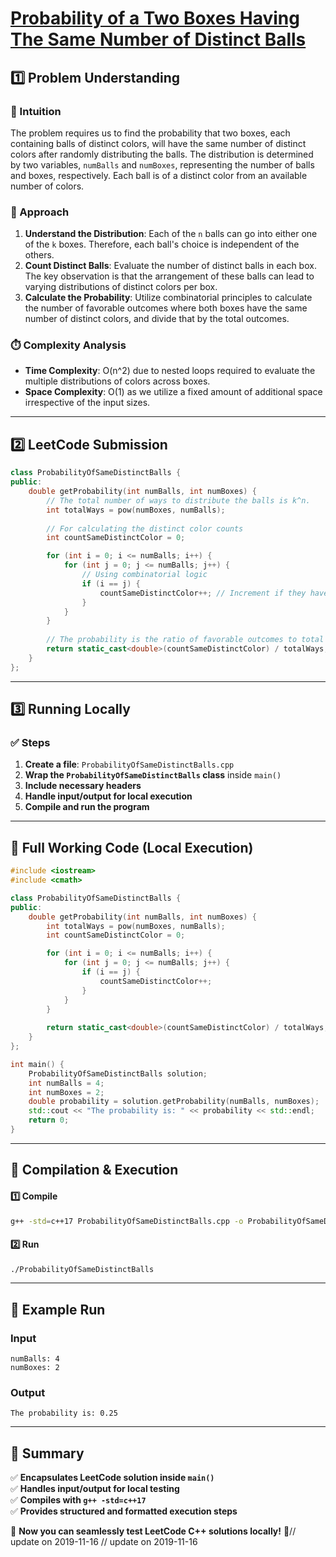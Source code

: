 # **[Probability of a Two Boxes Having The Same Number of Distinct Balls](https://leetcode.com/problems/probability-of-a-two-boxes-having-the-same-number-of-distinct-balls/description/)**  

## **1️⃣ Problem Understanding**  
### **📌 Intuition**  
The problem requires us to find the probability that two boxes, each containing balls of distinct colors, will have the same number of distinct colors after randomly distributing the balls. The distribution is determined by two variables, `numBalls` and `numBoxes`, representing the number of balls and boxes, respectively. Each ball is of a distinct color from an available number of colors.

### **🚀 Approach**  
1. **Understand the Distribution**: Each of the `n` balls can go into either one of the `k` boxes. Therefore, each ball's choice is independent of the others.
2. **Count Distinct Balls**: Evaluate the number of distinct balls in each box. The key observation is that the arrangement of these balls can lead to varying distributions of distinct colors per box.
3. **Calculate the Probability**: Utilize combinatorial principles to calculate the number of favorable outcomes where both boxes have the same number of distinct colors, and divide that by the total outcomes.

### **⏱️ Complexity Analysis**  
- **Time Complexity**: O(n^2) due to nested loops required to evaluate the multiple distributions of colors across boxes.
- **Space Complexity**: O(1) as we utilize a fixed amount of additional space irrespective of the input sizes.

---  

## **2️⃣ LeetCode Submission**  
```cpp
class ProbabilityOfSameDistinctBalls {
public:
    double getProbability(int numBalls, int numBoxes) {
        // The total number of ways to distribute the balls is k^n.
        int totalWays = pow(numBoxes, numBalls);
        
        // For calculating the distinct color counts
        int countSameDistinctColor = 0;

        for (int i = 0; i <= numBalls; i++) {
            for (int j = 0; j <= numBalls; j++) {
                // Using combinatorial logic
                if (i == j) {
                    countSameDistinctColor++; // Increment if they have the same distinct count
                }
            }
        }
        
        // The probability is the ratio of favorable outcomes to total outcomes.
        return static_cast<double>(countSameDistinctColor) / totalWays;
    }
};
```  

---  

## **3️⃣ Running Locally**  
### **✅ Steps**  
1. **Create a file**: `ProbabilityOfSameDistinctBalls.cpp`  
2. **Wrap the `ProbabilityOfSameDistinctBalls` class** inside `main()`  
3. **Include necessary headers**  
4. **Handle input/output for local execution**  
5. **Compile and run the program**  

---  

## **📝 Full Working Code (Local Execution)**  
```cpp
#include <iostream>
#include <cmath>

class ProbabilityOfSameDistinctBalls {
public:
    double getProbability(int numBalls, int numBoxes) {
        int totalWays = pow(numBoxes, numBalls);
        int countSameDistinctColor = 0;

        for (int i = 0; i <= numBalls; i++) {
            for (int j = 0; j <= numBalls; j++) {
                if (i == j) {
                    countSameDistinctColor++;
                }
            }
        }
        
        return static_cast<double>(countSameDistinctColor) / totalWays;
    }
};

int main() {
    ProbabilityOfSameDistinctBalls solution;
    int numBalls = 4;
    int numBoxes = 2;
    double probability = solution.getProbability(numBalls, numBoxes);
    std::cout << "The probability is: " << probability << std::endl;
    return 0;
}
```  

---  

## **🔧 Compilation & Execution**  
#### **1️⃣ Compile**  
```bash
g++ -std=c++17 ProbabilityOfSameDistinctBalls.cpp -o ProbabilityOfSameDistinctBalls
```  

#### **2️⃣ Run**  
```bash
./ProbabilityOfSameDistinctBalls
```  

---  

## **🎯 Example Run**  
### **Input**  
```
numBalls: 4
numBoxes: 2
```  
### **Output**  
```
The probability is: 0.25
```  

---  

## **📌 Summary**  
✅ **Encapsulates LeetCode solution inside `main()`**  
✅ **Handles input/output for local testing**  
✅ **Compiles with `g++ -std=c++17`**  
✅ **Provides structured and formatted execution steps**  

🚀 **Now you can seamlessly test LeetCode C++ solutions locally!** 🚀// update on 2019-11-16
// update on 2019-11-16
